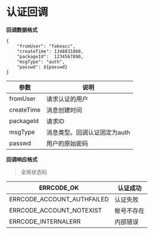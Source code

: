 # 认证回调

**回调数据格式**

```
{
    "fromUser": "fakeacc",
    "createTime": 1348831860,
    "packageId":  1234567890,
    "msgType": "auth",
    "passwd": ${passwd}
}
```

| 参数       | 说明                         |
| ---------- | ---------------------------- |
| fromUser   | 请求认证的用户               |
| createTime | 消息创建时间                 |
| packageId  | 请求ID                       |
| msgType    | 消息类型。回调认证固定为auth |
| passwd     | 用户的原始密码               |

**回调响应格式**

> 全局状态码

| ERRCODE_OK                 | 认证成功   |
| -------------------------- | ---------- |
| ERRCODE_ACCOUNT_AUTHFAILED | 认证失败   |
| ERRCODE_ACCOUNT_NOTEXIST   | 帐号不存在 |
| ERRCODE_INTERNALERR        | 内部错误   |